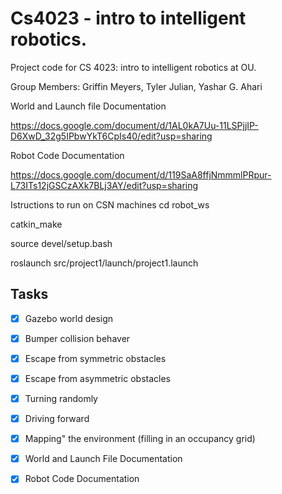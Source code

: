 # Cs4023 - intro to intelligent robotics.
Project code for CS 4023: intro to intelligent robotics at OU.

Group Members: Griffin Meyers, Tyler Julian, Yashar G. Ahari

World and Launch file Documentation

https://docs.google.com/document/d/1AL0kA7Uu-11LSPjjIP-D6XwD_32g5IPbwYkT6CpIs40/edit?usp=sharing

Robot Code Documentation

https://docs.google.com/document/d/119SaA8ffjNmmmlPRpur-L73ITs12jGSCzAXk7BLj3AY/edit?usp=sharing

Istructions to run on CSN machines
cd robot_ws

catkin_make

source devel/setup.bash

roslaunch src/project1/launch/project1.launch


## Tasks 
- [x] Gazebo world design
- [x] Bumper collision behaver 
- [x] Escape from symmetric obstacles 
- [x] Escape from asymmetric obstacles
- [x] Turning randomly 
- [x] Driving forward
- [x] Mapping" the environment (filling in an occupancy grid)
- [x] World and Launch File Documentation
- [x] Robot Code Documentation


